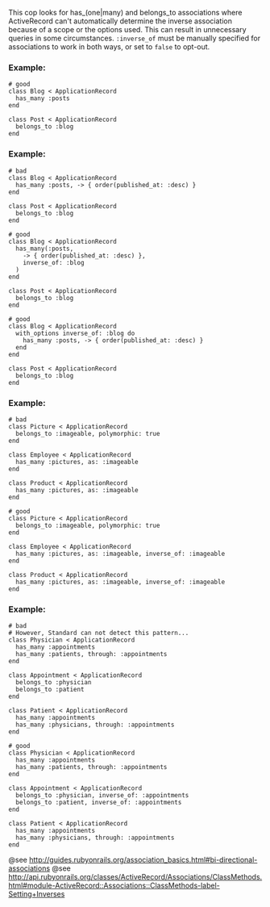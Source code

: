 This cop looks for has_(one|many) and belongs_to associations where
ActiveRecord can't automatically determine the inverse association
because of a scope or the options used. This can result in unnecessary
queries in some circumstances. `:inverse_of` must be manually specified
for associations to work in both ways, or set to `false` to opt-out.

### Example:
    # good
    class Blog < ApplicationRecord
      has_many :posts
    end

    class Post < ApplicationRecord
      belongs_to :blog
    end

### Example:
    # bad
    class Blog < ApplicationRecord
      has_many :posts, -> { order(published_at: :desc) }
    end

    class Post < ApplicationRecord
      belongs_to :blog
    end

    # good
    class Blog < ApplicationRecord
      has_many(:posts,
        -> { order(published_at: :desc) },
        inverse_of: :blog
      )
    end

    class Post < ApplicationRecord
      belongs_to :blog
    end

    # good
    class Blog < ApplicationRecord
      with_options inverse_of: :blog do
        has_many :posts, -> { order(published_at: :desc) }
      end
    end

    class Post < ApplicationRecord
      belongs_to :blog
    end

### Example:
    # bad
    class Picture < ApplicationRecord
      belongs_to :imageable, polymorphic: true
    end

    class Employee < ApplicationRecord
      has_many :pictures, as: :imageable
    end

    class Product < ApplicationRecord
      has_many :pictures, as: :imageable
    end

    # good
    class Picture < ApplicationRecord
      belongs_to :imageable, polymorphic: true
    end

    class Employee < ApplicationRecord
      has_many :pictures, as: :imageable, inverse_of: :imageable
    end

    class Product < ApplicationRecord
      has_many :pictures, as: :imageable, inverse_of: :imageable
    end

### Example:
    # bad
    # However, Standard can not detect this pattern...
    class Physician < ApplicationRecord
      has_many :appointments
      has_many :patients, through: :appointments
    end

    class Appointment < ApplicationRecord
      belongs_to :physician
      belongs_to :patient
    end

    class Patient < ApplicationRecord
      has_many :appointments
      has_many :physicians, through: :appointments
    end

    # good
    class Physician < ApplicationRecord
      has_many :appointments
      has_many :patients, through: :appointments
    end

    class Appointment < ApplicationRecord
      belongs_to :physician, inverse_of: :appointments
      belongs_to :patient, inverse_of: :appointments
    end

    class Patient < ApplicationRecord
      has_many :appointments
      has_many :physicians, through: :appointments
    end

@see http://guides.rubyonrails.org/association_basics.html#bi-directional-associations
@see http://api.rubyonrails.org/classes/ActiveRecord/Associations/ClassMethods.html#module-ActiveRecord::Associations::ClassMethods-label-Setting+Inverses
